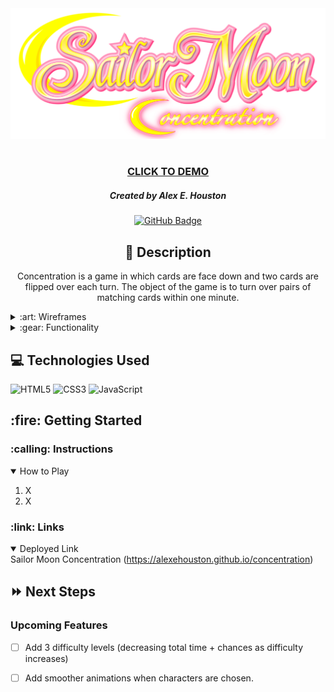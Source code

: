 <div id="header" align="center">
    <img src="img/logo.png" width="800">
</div>

<div id="description" align="center">

#

### [CLICK TO DEMO](https://alexehouston.github.io/concentration/)

##### Created by Alex E. Houston

[![GitHub Badge](https://img.shields.io/github/followers/alexehouston?label=Follow&style=social)](https://www.github.com/alexehouston/)

## :pencil: Description

Concentration is a game in which cards are face down and
two cards are flipped over each turn. The object of the game
is to turn over pairs of matching cards within one minute.

</div>

<details>
    <summary>:art: Wireframes</summary>
        <h3>Feed Page</h3>
        <img src="pseudocode/wireframe.jpg" width="700">
</details>

<details>
    <summary>:gear: Functionality</summary>
        <h3 align="center">Home Page</h3>
        <img src="img/home-screen.jpg" width="700" alt="">
        <h3 align="center">Starter Board</h3>
        <img src="img/before-screen.jpg" width="700" alt="">
        <h3 align="center">Complete Board</h3>
        <img src="img/after-screen.jpg"width="700" alt="">
        <h3 align="center">Win Page</h3>
        <img src="img/win-screen.jpg"width="700" alt="">
        <h3 align="center">Lose Page</h3>
        <img src="img/lose-screen.jpg"width="700" alt="">
</details>

## :computer: Technologies Used

![HTML5](https://img.shields.io/badge/-HTML5-05122A?style=flat&logo=html5)
![CSS3](https://img.shields.io/badge/-CSS-05122A?style=flat&logo=css3)
![JavaScript](https://img.shields.io/badge/-JavaScript-05122A?style=flat&logo=javascript)


<h2>:fire: Getting Started</h2>

<h3>:calling: Instructions</h3>
<details open>
  <summary>How to Play</summary>
  <ol>
    <li>
      X
    </li>
    <li>
      X
    </li>
  </ol>
</details>

<h3>:link: Links</h3>

<details open>
  <summary>Deployed Link</summary>
  Sailor Moon Concentration (<a href="https://alexehouston.github.io/concentration">https://alexehouston.github.io/concentration</a>)
</details>

## :fast_forward: Next Steps

### Upcoming Features

- [ ] Add 3 difficulty levels (decreasing total time + chances as difficulty increases)

- [ ] Add smoother animations when characters are chosen.